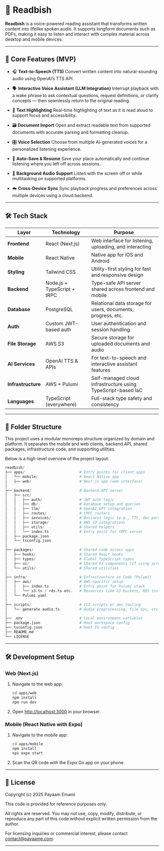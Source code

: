 # 📖 Readbish

**Readbish** is a voice-powered reading assistant that transforms written content into lifelike spoken audio. It supports longform documents such as PDFs, making it easy to listen and interact with complex material across desktop and mobile devices.

---

## 🚀 Core Features (MVP)

- 🎧 **Text-to-Speech (TTS)**
  Convert written content into natural-sounding audio using OpenAI’s TTS API.

- 🗣️ **Interactive Voice Assistant (LLM Integration)**
  Interrupt playback with a wake phrase to ask contextual questions, request definitions, or clarify concepts — then seamlessly return to the original reading.

- 🔦 **Text Highlighting**
  Real-time highlighting of text as it is read aloud to support focus and accessibility.

- 🗃️ **Document Import**
  Open and extract readable text from supported documents with accurate parsing and formatting cleanup.

- 🎛️ **Voice Selection**
  Choose from multiple AI-generated voices for a personalized listening experience.

- 💾 **Auto-Save & Resume**
  Save your place automatically and continue listening where you left off across sessions.

- 🎵 **Background Audio Support**
  Listen with the screen off or while multitasking on supported platforms.

- ☁️ **Cross-Device Sync**
  Sync playback progress and preferences across multiple devices using a cloud backend.

---

## 🛠 Tech Stack

| Layer              | Technology                  | Purpose                                                      |
| ------------------ | --------------------------- | ------------------------------------------------------------ |
| **Frontend**       | React (Next.js)             | Web interface for listening, uploading, and interacting      |
| **Mobile**         | React Native                | Native app for iOS and Android                               |
| **Styling**        | Tailwind CSS                | Utility-first styling for fast and responsive design         |
| **Backend**        | Node.js + TypeScript + tRPC | Type-safe API server shared across frontend and mobile       |
| **Database**       | PostgreSQL                  | Relational data storage for users, documents, progress, etc. |
| **Auth**           | Custom JWT-based auth       | User authentication and session handling                     |
| **File Storage**   | AWS S3                      | Secure storage for uploaded documents and audio              |
| **AI Services**    | OpenAI TTS & APIs           | For text-to-speech and interactive assistant features        |
| **Infrastructure** | AWS + Pulumi                | Self-managed cloud infrastructure using TypeScript-based IaC |
| **Languages**      | TypeScript (everywhere)     | Full-stack type safety and consistency                       |

---

## 📁 Folder Structure

This project uses a modular monorepo structure organized by domain and platform. It separates the mobile and web clients, backend API, shared packages, infrastructure code, and supporting utilities.

Below is a high-level overview of the project layout:

```python
readbish/
├── apps/                         # Entry points for client apps
│   └── mobile/                   # React Native app
│   ├── web/                      # Next.js app (web interface)
│
├── backend/                      # Backend API server
│   ├── src/
│   │   ├── auth/                 # JWT auth logic
│   │   ├── db/                   # Database setup and queries
│   │   ├── llm/                  # OpenAI GPT integration
│   │   ├── routes/               # tRPC routers
│   │   ├── services/             # Business logic (e.g., TTS, doc parsing)
│   │   ├── storage/              # AWS S3 integrations
│   │   ├── utils/                # Shared helpers
│   │   └── index.ts              # Entry point for tRPC server
│   ├── package.json
│   └── tsconfig.json
│
├── packages/                     # Shared code across apps
│   ├── hooks/                    # Shared React hooks
│   ├── types/                    # Global TypeScript types
│   ├── ui/                       # Shared UI components (if using across web/mobile)
│   └── utils/                    # Shared utilities
│
├── infra/                        # Infrastructure as Code (Pulumi)
│   ├── aws/                      # AWS-specific setup
│   │   ├── index.ts              # Entry point for Pulumi stack
│   │   └── s3.ts / rds.ts etc.   # Resources like S3 buckets, RDS instances
│   └── Pulumi.yaml
│
├── scripts/                      # CLI scripts or dev tooling
│   └── generate-audio.ts         # Audio preprocessing, file ops, etc.
│
├── .env                          # Local environment variables
├── package.json                  # Root workspace config
├── tsconfig.json                 # Root TS config
├── README.md
└── LICENSE
```

---

## 🛠️ Development Setup

### Web (Next.js)

1. Navigate to the web app:
   ```bash
   cd apps/web
   npm install
   npm run dev
   ```
2. Open [http://localhost:3000](http://localhost:3000) in your browser.

### Mobile (React Native with Expo)

1. Navigate to the mobile app:
   ```bash
   cd apps/mobile
   npm install
   npx expo start
   ```
2. Scan the QR code with the Expo Go app on your phone.

---

## 📘 License

Copyright (c) 2025 Payaam Emami

This code is provided for reference purposes only.

All rights are reserved. You may not use, copy, modify, distribute, or reproduce any part of this code without explicit written permission from the author.

For licensing inquiries or commercial interest, please contact [contact@payaame.com](mailto:contact@payaame.com).

---
